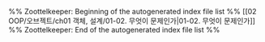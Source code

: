 %% Zoottelkeeper: Beginning of the autogenerated index file list  %%
 [[02 OOP/오브젝트/ch01 객체, 설계/01-02. 무엇이 문제인가|01-02. 무엇이 문제인가]]
%% Zoottelkeeper: End of the autogenerated index file list  %%
